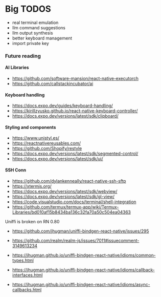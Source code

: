 # Big TODOS

- real terminal emulation
- llm command suggestions
- llm output synthesis
- better keyboard management
- import private key

### Future reading

#### AI Libraries

- https://github.com/software-mansion/react-native-executorch
- https://github.com/callstackincubator/ai

#### Keyboard handling

- https://docs.expo.dev/guides/keyboard-handling/
- https://kirillzyusko.github.io/react-native-keyboard-controller/
- https://docs.expo.dev/versions/latest/sdk/clipboard/

#### Styling and components

- https://www.unistyl.es/
- https://reactnativereusables.com/
- https://github.com/Shopify/restyle
- https://docs.expo.dev/versions/latest/sdk/segmented-control/
- https://docs.expo.dev/versions/latest/sdk/ui/

#### SSH Conn

- https://github.com/dylankenneally/react-native-ssh-sftp
- https://xtermjs.org/
- https://docs.expo.dev/versions/latest/sdk/webview/
- https://docs.expo.dev/versions/latest/sdk/gl-view/
- https://code.visualstudio.com/docs/terminal/shell-integration
- https://github.com/termux/termux-app/wiki/Termux-Libraries/bd010af15b8434ba136c32fa70a50c504ea04363

Uniffi is broken on RN 0.80

- https://github.com/jhugman/uniffi-bindgen-react-native/issues/295
- https://github.com/realm/realm-js/issues/7011#issuecomment-3149613234

- https://jhugman.github.io/uniffi-bindgen-react-native/idioms/common-types.html
- https://jhugman.github.io/uniffi-bindgen-react-native/idioms/callback-interfaces.html
- https://jhugman.github.io/uniffi-bindgen-react-native/idioms/async-callbacks.html
